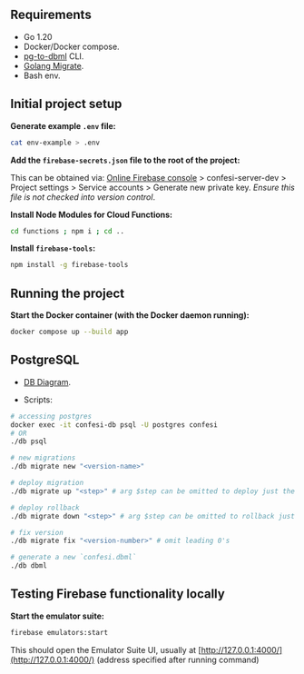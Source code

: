 ## Requirements

- Go 1.20
- Docker/Docker compose.
- [pg-to-dbml](https://github.com/papandreou/pg-to-dbml) CLI.
- [Golang Migrate](https://github.com/golang-migrate/migrate/tree/master/cmd/migrate#installation).
- Bash env.

## Initial project setup

**Generate example `.env` file:**

```sh
cat env-example > .env
```

**Add the `firebase-secrets.json` file to the root of the project:**

This can be obtained via: [Online Firebase console](https://console.firebase.google.com/) > confesi-server-dev > Project settings > Service accounts > Generate new private key. _Ensure this file is not checked into version control_.

**Install Node Modules for Cloud Functions:**

```sh
cd functions ; npm i ; cd ..
```

**Install `firebase-tools`:**

```sh
npm install -g firebase-tools
```

## Running the project

**Start the Docker container (with the Docker daemon running):**

```sh
docker compose up --build app
```

## PostgreSQL

- [DB Diagram](https://dbdiagram.io/d/64727d587764f72fcff5bc9a).

- Scripts:

```sh
# accessing postgres
docker exec -it confesi-db psql -U postgres confesi
# OR
./db psql

# new migrations
./db migrate new "<version-name>"

# deploy migration
./db migrate up "<step>" # arg $step can be omitted to deploy just the next one

# deploy rollback
./db migrate down "<step>" # arg $step can be omitted to rollback just the prev one

# fix version
./db migrate fix "<version-number>" # omit leading 0's

# generate a new `confesi.dbml`
./db dbml
```

## Testing Firebase functionality locally

**Start the emulator suite:**

```sh
firebase emulators:start
```

This should open the Emulator Suite UI, usually at [http://127.0.0.1:4000/](http://127.0.0.1:4000/) (address specified after running command)
